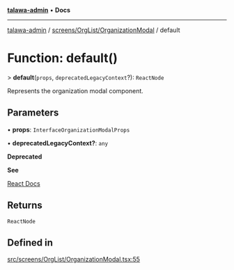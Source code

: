[**talawa-admin**](../../../../README.md) • **Docs**

***

[talawa-admin](../../../../modules.md) / [screens/OrgList/OrganizationModal](../README.md) / default

# Function: default()

\> **default**(`props`, `deprecatedLegacyContext`?): `ReactNode`

Represents the organization modal component.

## Parameters

• **props**: `InterfaceOrganizationModalProps`

• **deprecatedLegacyContext?**: `any`

**Deprecated**

**See**

[React Docs](https://legacy.reactjs.org/docs/legacy-context.html#referencing-context-in-lifecycle-methods)

## Returns

`ReactNode`

## Defined in

[src/screens/OrgList/OrganizationModal.tsx:55](https://github.com/PalisadoesFoundation/talawa-admin/blob/c49a58cefb47697eb25ed53aa1ef6d685c772d3e/src/screens/OrgList/OrganizationModal.tsx#L55)
